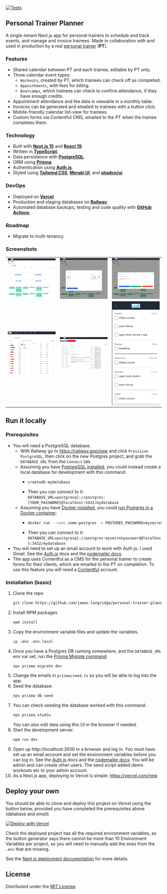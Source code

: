[![Tests](https://github.com/james-langridge/personal-trainer-planner/actions/workflows/ci.yml/badge.svg)](https://github.com/james-langridge/personal-trainer-planner/actions/workflows/ci.yml)

## Personal Trainer Planner

A single-tenant Next.js app for personal trainers to schedule and track events,
and manage and invoice trainees. Made in collaboration with and used in
production by a real [personal trainer](https://www.fitforlifetrainer.co.uk/)
(**PT**).

### Features

- Shared calendar between PT and each trainee, editable by PT only.
- Three calendar event types:
  - `Workouts`, created by PT, which trainees can check off as completed.
  - `Appointments`, with fees for billing.
  - `Bootcamps`, which trainees can check to confirm attendance, if they have
    enough credits.
- Appointment attendance and fee data is viewable in a monthly table.
- Invoices can be generated and emailed to trainees with a button click.
- Mobile-friendly calendar list-view for trainees.
- Custom forms via Contentful CMS, emailed to the PT when the trainee completes
  them.

### Technology

- Built with **[Next.js 15](https://nextjs.org/)** and
  **[React 19](https://react.dev/)**.
- Written in **[TypeScript](https://www.typescriptlang.org/)**.
- Data persistence with **[PostgreSQL](https://www.postgresql.org/)**.
- ORM using **[Prisma](https://www.prisma.io/)**.
- Authentication using **[Auth.js](https://authjs.dev/)**.
- Styled using **[Tailwind CSS](https://tailwindcss.com/)**,
  **[Meraki UI](https://merakiui.com/)**, and
  **[shadcn/ui](https://ui.shadcn.com/)**.

### DevOps

- Deployed on **[Vercel](https://vercel.com/home)**.
- Production and staging databases on **[Railway](https://railway.app/)**.
- Automated database backups, testing and code quality with
  **[GitHub Actions](https://github.com/features/actions)**.

### Roadmap

- Migrate to multi-tenancy.

### Screenshots

|                                         |                                         |                                         |
| :-------------------------------------: | :-------------------------------------: | :-------------------------------------: |
| <img src="public/calendarTrainer1.png"> | <img src="public/calendarTrainer2.png"> | <img src="public/calendarTrainer3.png"> |
|   <img src="public/clientsTable.png">   |   <img src="public/clientTable.png">    |  <img src="public/mobileCalendar.png">  |

## Run it locally

### Prerequisites

- You will need a PostgreSQL database.
  - With Railway go to https://railway.app/new and click `Provision PostgreSQL`,
    then click on the new Postgres project, and grab the `DATABASE_URL` from the
    `Connect` tab.
  - Assuming you have
    [PostgreSQL installed](https://www.postgresql.org/download/), you could
    instead create a local database for development with this command:
    - ```sh
      createdb mydatabase
      ```
    - Then you can connect to it:
      `DATABASE_URL=postgresql://postgres:[YOUR_PASSWORD]@localhost:5432/mydatabase`
  - Assuming you have [Docker installed](https://docs.docker.com/get-docker/),
    you could
    [run Postgres in a Docker container](https://hub.docker.com/_/postgres):
    - ```sh
      docker run --name some-postgres -e POSTGRES_PASSWORD=mysecretpassword -e POSTGRES_DB=mydatabase -p 5432:5432 -d postgres
      ```
    - Then you can connect to it:
      `DATABASE_URL=postgresql://postgres:mysecretpassword@localhost:5432/mydatabase`
- You will need to set up an email account to work with Auth.js. I used Gmail.
  See the [Auth.js](https://next-auth.js.org/providers/email) docs and the
  [nodemailer docs](https://nodemailer.com/usage/using-gmail/).
- The app uses Contentful as a CMS for the personal trainer to create forms for
  their clients, which are emailed to the PT on completion. To use this feature
  you will need a [Contentful](https://www.contentful.com/sign-up/) account.

### Installation (basic)

1. Clone the repo
   ```sh
   git clone https://github.com/james-langridge/personal-trainer-planner.git
   ```
2. Install NPM packages
   ```sh
   npm install
   ```
3. Copy the environment variable files and update the variables.
   ```sh
   cp .env .env.local
   ```
4. Once you have a Postgres DB running somewhere, and the `DATABASE_URL` env var
   set, run the
   [Prisma Migrate command](https://www.prisma.io/docs/reference/api-reference/command-reference#migrate-dev):
   ```sh
   npx prisma migrate dev
   ```
5. Change the emails in `prisma/seed.ts` so you will be able to log into the
   app.
6. Seed the database:
   ```sh
   npx prisma db seed
   ```
7. You can check seeding the database worked with this command:
   ```sh
   npx prisma studio
   ```
   You can also edit data using this UI in the browser if needed.
8. Start the development server:
   ```sh
   npm run dev
   ```
9. Open up http://localhost:3000 in a browser and log in. You must have set up
   an email account and set the environment variables before you can log in. See
   the [Auth.js](https://next-auth.js.org/providers/email) docs and the
   [nodemailer docs](https://nodemailer.com/usage/using-gmail/). You will be
   admin and can create other users. The seed script added demo workouts etc to
   your admin account.
10. As a Next.js app, deploying to Vercel is simple: https://vercel.com/new

## Deploy your own

You should be able to clone and deploy this project on Vercel using the button
below, provided you have completed the prerequisites above (database and email).

[![Deploy with Vercel](https://vercel.com/button)](https://vercel.com/new/clone?repository-url=https%3A%2F%2Fgithub.com%2Fjames-langridge%2Fpersonal-trainer-planner&env=DATABASE_URL,NEXTAUTH_SECRET,SMTP_PASSWORD,SMTP_USER,SMTP_HOST,SMTP_PORT,EMAIL_FROM,EMAIL_TO,CONTENTFUL_SPACE_ID,CONTENTFUL_ACCESS_TOKEN)

Check the deployed project has all the required environment variables, as the
button generator says there cannot be more than 10 Environment Variables per
project, so you will need to manually add the ones from the `.env` that are
missing.

See the [Next.js deployment documentation](https://nextjs.org/docs/deployment)
for more details.

## License

Distributed under the
[MIT License](https://github.com/james-langridge/personal-trainer-planner/blob/main/LICENSE).
